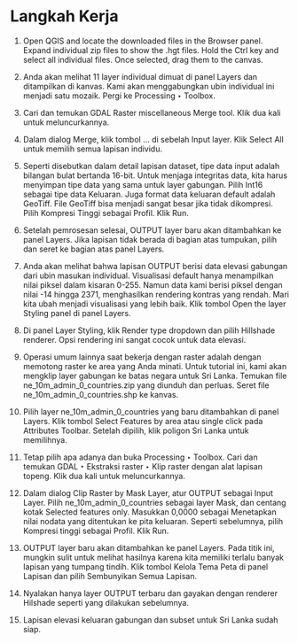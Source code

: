 # Langkah Kerja

1. Open QGIS and locate the downloaded files in the Browser panel. Expand individual zip files to show the .hgt files. Hold the Ctrl key and select all individual files. Once selected, drag them to the canvas.

2. Anda akan melihat 11 layer individual dimuat di panel Layers dan ditampilkan di kanvas. Kami akan menggabungkan ubin individual ini menjadi satu mozaik. Pergi ke Processing ‣ Toolbox.

3. Cari dan temukan GDAL Raster miscellaneous Merge tool. Klik dua kali untuk meluncurkannya.

4. Dalam dialog Merge, klik tombol … di sebelah Input layer. Klik Select All untuk memilih semua lapisan individu.

5. Seperti disebutkan dalam detail lapisan dataset, tipe data input adalah bilangan bulat bertanda 16-bit. Untuk menjaga integritas data, kita harus menyimpan tipe data yang sama untuk layer gabungan. Pilih Int16 sebagai tipe data Keluaran. Juga format data keluaran default adalah GeoTiff. File GeoTiff bisa menjadi sangat besar jika tidak dikompresi. Pilih Kompresi Tinggi sebagai Profil. Klik Run.

6. Setelah pemrosesan selesai, OUTPUT layer baru akan ditambahkan ke panel Layers. Jika lapisan tidak berada di bagian atas tumpukan, pilih dan seret ke bagian atas panel Layers.

7. Anda akan melihat bahwa lapisan OUTPUT berisi data elevasi gabungan dari ubin masukan individual. Visualisasi default hanya menampilkan nilai piksel dalam kisaran 0-255. Namun data kami berisi piksel dengan nilai -14 hingga 2371, menghasilkan rendering kontras yang rendah. Mari kita ubah menjadi visualisasi yang lebih baik. Klik tombol Open the layer Styling panel di panel Layers.

8. Di panel Layer Styling, klik Render type dropdown dan pilih Hillshade renderer. Opsi rendering ini sangat cocok untuk data elevasi.

9. Operasi umum lainnya saat bekerja dengan raster adalah dengan memotong raster ke area yang Anda minati. Untuk tutorial ini, kami akan mengklip layer gabungan ke batas negara untuk Sri Lanka. Temukan file ne_10m_admin_0_countries.zip yang diunduh dan perluas. Seret file ne_10m_admin_0_countries.shp ke kanvas.

10. Pilih layer ne_10m_admin_0_countries yang baru ditambahkan di panel Layers. Klik tombol Select Features by area atau single click pada Attributes Toolbar. Setelah dipilih, klik poligon Sri Lanka untuk memilihnya.

11. Tetap pilih apa adanya dan buka Processing ‣ Toolbox. Cari dan temukan GDAL ‣ Ekstraksi raster ‣ Klip raster dengan alat lapisan topeng. Klik dua kali untuk meluncurkannya.

12. Dalam dialog Clip Raster by Mask Layer, atur OUTPUT sebagai Input Layer. Pilih ne_10m_admin_0_countries sebagai layer Mask, dan centang kotak Selected features only. Masukkan 0,0000 sebagai Menetapkan nilai nodata yang ditentukan ke pita keluaran. Seperti sebelumnya, pilih Kompresi tinggi sebagai Profil. Klik Run.

13. OUTPUT layer baru akan ditambahkan ke panel Layers. Pada titik ini, mungkin sulit untuk melihat hasilnya karena kita memiliki terlalu banyak lapisan yang tumpang tindih. Klik tombol Kelola Tema Peta di panel Lapisan dan pilih Sembunyikan Semua Lapisan.

14. Nyalakan hanya layer OUTPUT terbaru dan gayakan dengan renderer Hilshade seperti yang dilakukan sebelumnya.

15. Lapisan elevasi keluaran gabungan dan subset untuk Sri Lanka sudah siap.
 
